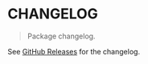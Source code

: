 # CHANGELOG

> Package changelog.

See [GitHub Releases](https://github.com/stdlib-js/math-base-special-haversin/releases) for the changelog.